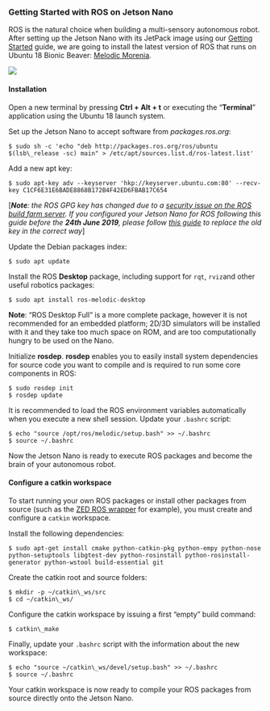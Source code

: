 
### Getting Started with ROS on Jetson Nano

ROS is the natural choice when building a multi-sensory autonomous robot.  
After setting up the Jetson Nano with its JetPack image using our [Getting Started](https://www.stereolabs.com/blog/getting-started-with-jetson-nano/) guide, we are going to install the latest version of ROS that runs on Ubuntu 18 Bionic Beaver: [Melodic Morenia](http://wiki.ros.org/melodic).

![](https://cdn.stereolabs.com/blog/wp-content/uploads/2019/03/1024px-Melodic_Morenia-3.png)

#### Installation

Open a new terminal by pressing **Ctrl + Alt + t** or executing the “**Terminal**” application using the Ubuntu 18 launch system.

Set up the Jetson Nano to accept software from _packages.ros.org_:
```
$ sudo sh -c 'echo "deb http://packages.ros.org/ros/ubuntu $(lsb\_release -sc) main" > /etc/apt/sources.list.d/ros-latest.list'  
```
Add a new apt key:
```
$ sudo apt-key adv --keyserver 'hkp://keyserver.ubuntu.com:80' --recv-key C1CF6E31E6BADE8868B172B4F42ED6FBAB17C654
```
\[_**Note**: the ROS GPG key has changed due to a [security issue on the ROS build farm server](https://discourse.ros.org/t/security-issue-on-ros-build-farm/9342). If you configured your Jetson Nano for ROS following this guide before the **24th June 2019**, please follow_ [_this guide_](https://discourse.ros.org/t/new-gpg-keys-deployed-for-packages-ros-org/9454) _to replace the old key in the correct way_\]

Update the Debian packages index:
```
$ sudo apt update  
```
Install the ROS **Desktop** package, including support for `rqt`, `rviz`and other useful robotics packages:
```
$ sudo apt install ros-melodic-desktop
```
**Note**: “ROS Desktop Full” is a more complete package, however it is not recommended for an embedded platform; 2D/3D simulators will be installed with it and they take too much space on ROM, and are too computationally hungry to be used on the Nano.

Initialize **rosdep**. **rosdep** enables you to easily install system dependencies for source code you want to compile and is required to run some core components in ROS:
```
$ sudo rosdep init   
$ rosdep update
```
It is recommended to load the ROS environment variables automatically when you execute a new shell session. Update your `.bashrc` script:
```
$ echo "source /opt/ros/melodic/setup.bash" >> ~/.bashrc   
$ source ~/.bashrc
```
Now the Jetson Nano is ready to execute ROS packages and become the brain of your autonomous robot.

#### Configure a catkin workspace

To start running your own ROS packages or install other packages from source (such as the [ZED ROS wrapper](https://github.com/stereolabs/zed-ros-wrapper) for example), you must create and configure a `catkin` workspace.

Install the following dependencies:
```
$ sudo apt-get install cmake python-catkin-pkg python-empy python-nose python-setuptools libgtest-dev python-rosinstall python-rosinstall-generator python-wstool build-essential git  
```
Create the catkin root and source folders:
```
$ mkdir -p ~/catkin\_ws/src   
$ cd ~/catkin\_ws/
```
Configure the catkin workspace by issuing a first “empty” build command:
```
$ catkin\_make
```
Finally, update your `.bashrc` script with the information about the new workspace:
```
$ echo "source ~/catkin\_ws/devel/setup.bash" >> ~/.bashrc   
$ source ~/.bashrc
```
Your catkin workspace is now ready to compile your ROS packages from source directly onto the Jetson Nano.


